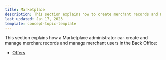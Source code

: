 ```yaml
---
title: Marketplace
description: This section explains how to create merchant records and manage merchant records and users.
last_updated: Jan 17, 2023
template: concept-topic-template
---
```

This section explains how a Marketplace administrator can create and manage merchant records and manage merchant users in the Back Office:


* [Offers](/docs/marketplace/user/back-office-user-guides/202212.0/marketplace/offers/managing-merchant-product-offers.html)

